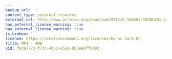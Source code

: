 ```yaml
---
backup_url: ''
content_type: external-resource
external_url: http://www.archive.org/download/MIT21F.106S03/YOUNGIN1-220k.mp4
has_external_licence_warning: true
has_external_license_warning: true
is_broken: ''
license: https://creativecommons.org/licenses/by-nc-sa/4.0/
title: MP4 - 4MB
uid: fa3a7772-f73c-4b53-8528-d65ee6ff6d93
---
```

